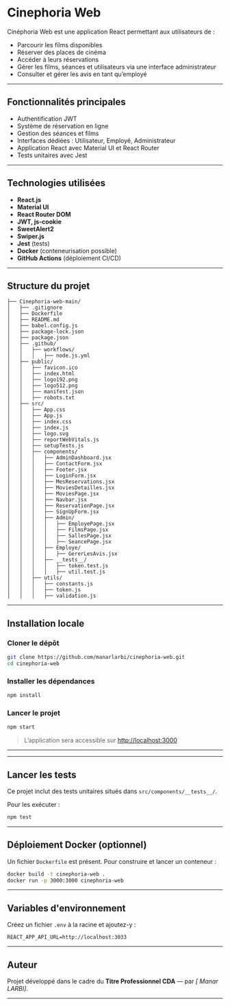 # Cinephoria Web

Cinéphoria Web est une application React permettant aux utilisateurs de :

- Parcourir les films disponibles
- Réserver des places de cinéma
- Accéder à leurs réservations
- Gérer les films, séances et utilisateurs via une interface administrateur
- Consulter et gérer les avis en tant qu’employé

---

## Fonctionnalités principales

- Authentification JWT
-  Système de réservation en ligne
-  Gestion des séances et films
-  Interfaces dédiées : Utilisateur, Employé, Administrateur
-  Application React avec Material UI et React Router
-  Tests unitaires avec Jest

---

##  Technologies utilisées

- **React.js**
- **Material UI**
- **React Router DOM**
- **JWT, js-cookie**
- **SweetAlert2**
- **Swiper.js**
- **Jest** (tests)
- **Docker** (conteneurisation possible)
- **GitHub Actions** (déploiement CI/CD)

---

## Structure du projet

```plaintext
├── Cinephoria-web-main/
│   ├── .gitignore
│   ├── Dockerfile
│   ├── README.md
│   ├── babel.config.js
│   ├── package-lock.json
│   ├── package.json
│   ├── .github/
│   │   ├── workflows/
│   │   │   ├── node.js.yml
│   ├── public/
│   │   ├── favicon.ico
│   │   ├── index.html
│   │   ├── logo192.png
│   │   ├── logo512.png
│   │   ├── manifest.json
│   │   ├── robots.txt
│   ├── src/
│   │   ├── App.css
│   │   ├── App.js
│   │   ├── index.css
│   │   ├── index.js
│   │   ├── logo.svg
│   │   ├── reportWebVitals.js
│   │   ├── setupTests.js
│   │   ├── components/
│   │   │   ├── AdminDashboard.jsx
│   │   │   ├── ContactForm.jsx
│   │   │   ├── Footer.jsx
│   │   │   ├── LoginForm.jsx
│   │   │   ├── MesReservations.jsx
│   │   │   ├── MoviesDetailles.jsx
│   │   │   ├── MoviesPage.jsx
│   │   │   ├── Navbar.jsx
│   │   │   ├── ReservationPage.jsx
│   │   │   ├── SignUpForm.jsx
│   │   │   ├── Admin/
│   │   │   │   ├── EmployePage.jsx
│   │   │   │   ├── FilmsPage.jsx
│   │   │   │   ├── SallesPage.jsx
│   │   │   │   ├── SeancePage.jsx
│   │   │   ├── Employe/
│   │   │   │   ├── GererLesAvis.jsx
│   │   │   ├── __tests__/
│   │   │   │   ├── token.test.js
│   │   │   │   ├── util.test.js
│   │   ├── utils/
│   │   │   ├── constants.js
│   │   │   ├── token.js
│   │   │   ├── validation.js
```

---

## Installation locale

### Cloner le dépôt

```bash
git clone https://github.com/manarlarbi/cinephoria-web.git
cd cinephoria-web
```

### Installer les dépendances

```bash
npm install
```

### Lancer le projet

```bash
npm start
```

> L’application sera accessible sur [http://localhost:3000](http://localhost:3000)

---

---

## Lancer les tests

Ce projet inclut des tests unitaires situés dans `src/components/__tests__/`.

Pour les exécuter :

```bash
npm test
```

---

## Déploiement Docker (optionnel)

Un fichier `Dockerfile` est présent. Pour construire et lancer un conteneur :

```bash
docker build -t cinephoria-web .
docker run -p 3000:3000 cinephoria-web
```

---

##  Variables d'environnement

Créez un fichier `.env` à la racine et ajoutez-y :

```env
REACT_APP_API_URL=http://localhost:3033
```

---

##  Auteur

Projet développé dans le cadre du **Titre Professionnel CDA** — par _[ Manar LARBI]_.

---